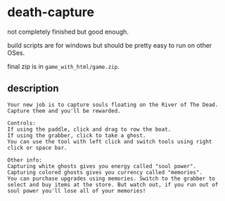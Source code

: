 # death-capture

not completely finished but good enough.

build scripts are for windows but should be pretty easy to run on other OSes.

final zip is in `game_with_html/game.zip`.

## description

```
Your new job is to capture souls floating on the River of The Dead. Capture them and you'll be rewarded.

Controls:
If using the paddle, click and drag to row the boat.
If using the grabber, click to take a ghost.
You can use the tool with left click and switch tools using right click or space bar.

Other info:
Capturing white ghosts gives you energy called "soul power".
Capturing colored ghosts gives you currency called "memories".
You can purchase upgrades using memories. Switch to the grabber to select and buy items at the store. But watch out, if you run out of soul power you'll lose all of your memories!
```